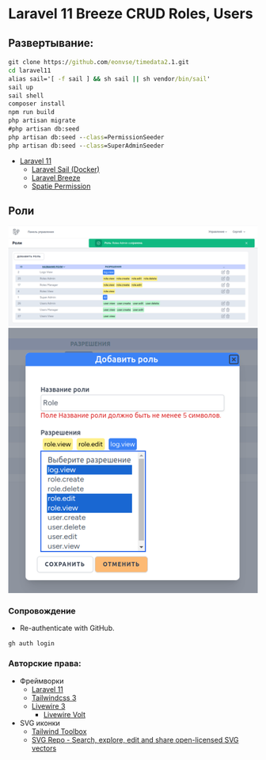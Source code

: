 # Laravel 11 Breeze CRUD Roles, Users

## Развертывание:
```cmd
git clone https://github.com/eonvse/timedata2.1.git
cd laravel11
alias sail='[ -f sail ] && sh sail || sh vendor/bin/sail'
sail up
sail shell
composer install
npm run build
php artisan migrate
#php artisan db:seed
php artisan db:seed --class=PermissionSeeder
php artisan db:seed --class=SuperAdminSeeder

```   	
* [Laravel 11](https://laravel.com/docs/11.x)
    * [Laravel Sail (Docker)](https://laravel.com/docs/11.x/sail#main-content)
    * [Laravel Breeze](https://laravel.com/docs/11.x/starter-kits#breeze-and-livewire)
    * [Spatie Permission](https://spatie.be/docs/laravel-permission/v6/installation-laravel)

## Роли
<img src='README.img/roles.index.png' />

<img src='README.img/roles.edit.png' />

### Сопровождение

* Re-authenticate with GitHub. 
```
gh auth login
```

### Авторские права:
* Фреймворки
	* [Laravel 11](https://laravel.com/docs/11.x)
	* [Tailwindcss 3](https://tailwindcss.com/docs/installation)
	* [Livewire 3](https://livewire.laravel.com/docs)
        * [Livewire Volt](https://livewire.laravel.com/docs/volt)
* SVG иконки
	* [Tailwind Toolbox](https://tailwindtoolbox.com/icons)
	* [SVG Repo - Search, explore, edit and share open-licensed SVG vectors](https://www.svgrepo.com/)
